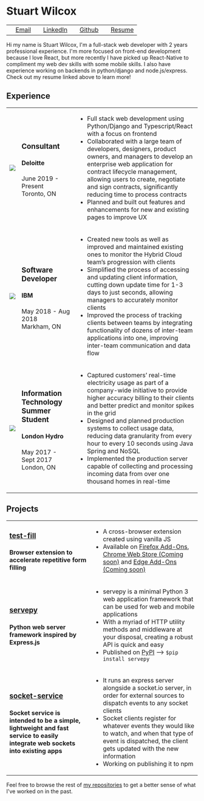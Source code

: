 # Stuart Wilcox

|    |    |    |    |
|:---|:---|:---|:---|
| <image src="assets/icons/Mail.svg" height="12" width="12"/>&nbsp;<a href="mailto:stuart_wilcox@outlook.com">Email</a> | <image src="assets/images/LinkedIn.png" height="12" width="12"/> [LinkedIn](https://www.linkedin.com/in/stuart-wilcox-3b8877130/) | <image src="assets/icons/Github.svg" height="12" width="12"/> [Github](https://github.com/Stuart-Wilcox/) | <image src="assets/icons/Resume.svg" height="12" width="12"> [Resume](https://drive.google.com/file/d/1vK4K83mz5Z_MijLvPv61vdsU8M2r0gqL/view?usp=sharing) | 

Hi my name is Stuart Wilcox, I'm a full-stack web developer with 2 years professional experience. I'm more focused on front-end development because I love React, but more recently I have picked up React-Native to compliment my web dev skills with some mobile skills. I also have experience working on backends in python/django and node.js/express. Check out my resume linked above to learn more!

## Experience
|    |    |    |
|:---|:---|:---|
| <image src="assets/images/Deloitte.jpg" /> | <h3>Consultant</h3><h4>Deloitte</h4><p>June 2019 - Present<br/>Toronto, ON</p> | <ul><li>Full stack web development using Python/Django and Typescript/React with a focus on frontend</li><li>Collaborated with a large team of developers, designers, product owners, and managers to develop an enterprise web application for contract lifecycle management, allowing users to create, negotiate and sign contracts, significantly reducing time to process contracts</li><li>Planned and built out features and enhancements for new and existing pages to improve UX</li></ul> |
| <image src="assets/images/IBM.png" /> | <h3>Software Developer</h3><h4>IBM</h4><p>May 2018 - Aug 2018<br/>Markham, ON</p> | <ul><li>Created new tools as well as improved and maintained existing ones to monitor the Hybrid Cloud team’s progression with clients</li><li>Simplified the process of accessing and updating client information, cutting down update time for 1-3 days to just seconds, allowing managers to accurately monitor clients</li><li>Improved the process of tracking clients between teams by integrating functionality of dozens of inter-team applications into one, improving inter-team communication and data flow</li></ul> |
| <image src="assets/images/LH.png" /> | <h3>Information Technology Summer Student</h3><h4>London Hydro</h4><p>May 2017 - Sept 2017<br/>London, ON</p> | <ul><li>Captured customers’ real-time electricity usage as part of a company-wide initiative to provide higher accuracy billing to their clients and better predict and monitor spikes in the grid</li><li>Designed and planned production systems to collect usage data, reducing data granularity from every hour to every 10 seconds using Java Spring and NoSQL</li><li>Implemented the production server capable of collecting and processing incoming data from over one thousand homes in real-time</li></ul> |

## Projects

|    |    |
|:---|:---|
| <h3><a href="https://github.com/Stuart-Wilcox/test-fill">test-fill</a></h3><h4>Browser extension to accelerate repetitive form filling </h4> | <ul><li>A cross-browser extension created using vanilla JS</li><li>Available on <a href="https://addons.mozilla.org/en-US/firefox/addon/test-fill-v2">Firefox Add-Ons</a>, <a href="https://chrome.google.com/webstore/category/extensions">Chrome Web Store (Coming soon)</a> and <a href="https://microsoftedge.microsoft.com/addons/Microsoft-Edge-Extensions-Home">Edge Add-Ons (Coming soon)</a></li></ul> |
| <h3><a href="https://stuart-wilcox.github.io/servepy-site/main">servepy</a></h3><h4>Python web server framework inspired by Express.js</h4> | <ul><li>servepy is a minimal Python 3 web application framework that can be used for web and mobile applications</li><li>With a myriad of HTTP utility methods and middleware at your disposal, creating a robust API is quick and easy</li><li>Published on [PyPI](https://pypi.python.org/pypi/servepy/1.0.2) --> `$pip install servepy`</li></ul> |
| <h3><a href="https://github.com/Stuart-Wilcox/socket-service">socket-service</a></h3><h4>Socket service is intended to be a simple, lightweight and fast service to easily integrate web sockets into existing apps</h4> | <ul><li>It runs an express server alongside a socket.io server, in order for external sources to dispatch events to any socket clients</li><li>Socket clients register for whatever events they would like to watch, and when that type of event is dispatched, the client gets updated with the new information</li><li>Working on publishing it to npm</li></ul> |

Feel free to browse the rest of [my repositories](https://github.com/Stuart-Wilcox?tab=repositories) to get a better sense of what I've worked on in the past.

